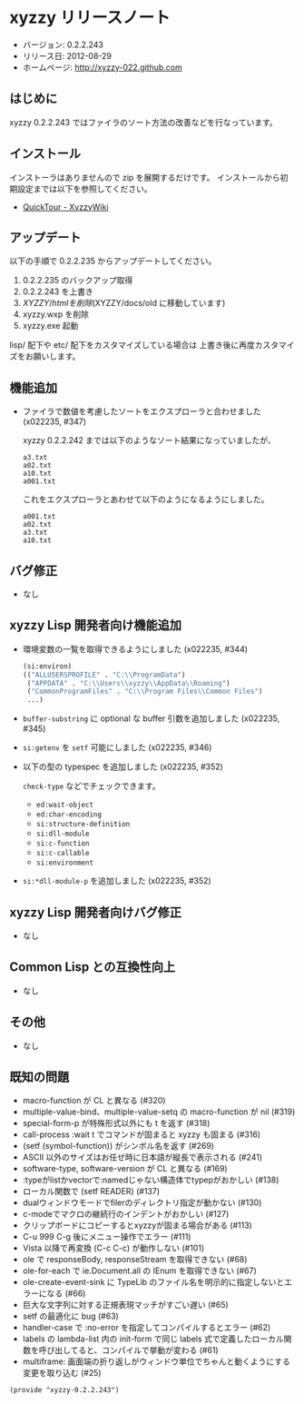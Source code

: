 xyzzy リリースノート
====================

  * バージョン: 0.2.2.243
  * リリース日: 2012-08-29
  * ホームページ: <http://xyzzy-022.github.com>


はじめに
--------

xyzzy 0.2.2.243 ではファイラのソート方法の改善などを行なっています。


インストール
------------

インストーラはありませんので zip を展開するだけです。
インストールから初期設定までは以下を参照してください。

  * [QuickTour - XyzzyWiki]


アップデート
------------

以下の手順で 0.2.2.235 からアップデートしてください。

  1. 0.2.2.235 のバックアップ取得
  2. 0.2.2.243 を上書き
  3. $XYZZY/html を削除 ($XYZZY/docs/old に移動しています)
  4. xyzzy.wxp を削除
  5. xyzzy.exe 起動

lisp/ 配下や etc/ 配下をカスタマイズしている場合は
上書き後に再度カスタマイズをお願いします。


機能追加
--------

  * ファイラで数値を考慮したソートをエクスプローラと合わせました (x022235, #347)

    xyzzy 0.2.2.242 までは以下のようなソート結果になっていましたが、

    ```
    a3.txt
    a02.txt
    a10.txt
    a001.txt
    ```

    これをエクスプローラとあわせて以下のようになるようにしました。

    ```
    a001.txt
    a02.txt
    a3.txt
    a10.txt
    ```


バグ修正
--------

  * なし


xyzzy Lisp 開発者向け機能追加
-----------------------------

  * 環境変数の一覧を取得できるようにしました (x022235, #344)

    ```lisp
    (si:environ)
    (("ALLUSERSPROFILE" . "C:\\ProgramData")
     ("APPDATA" . "C:\\Users\\xyzzy\\AppData\\Roaming")
     ("CommonProgramFiles" . "C:\\Program Files\\Common Files")
     ...)
    ```

  * `buffer-substring` に optional な buffer 引数を追加しました (x022235, #345)

  * `si:getenv` を `setf` 可能にしました (x022235, #346)

  * 以下の型の typespec を追加しました (x022235, #352)

    `check-type` などでチェックできます。

    * `ed:wait-object`
    * `ed:char-encoding`
    * `si:structure-definition`
    * `si:dll-module`
    * `si:c-function`
    * `si:c-callable`
    * `si:environment`

  * `si:*dll-module-p` を追加しました (x022235, #352)


xyzzy Lisp 開発者向けバグ修正
-----------------------------

  * なし


Common Lisp との互換性向上
--------------------------

  * なし


その他
------

  * なし


既知の問題
----------

  * macro-function が CL と異なる (#320)
  * multiple-value-bind、multiple-value-setq の macro-function が nil (#319)
  * special-form-p が特殊形式以外にも t を返す (#318)
  * call-process :wait t でコマンドが固まると xyzzy も固まる (#316)
  * (setf (symbol-function)) がシンボル名を返す (#269)
  * ASCII 以外のサイズはお任せ時に日本語が縦長で表示される (#241)
  * software-type, software-version が CL と異なる (#169)
  * :typeがlistかvectorで:namedじゃない構造体でtypepがおかしい (#138)
  * ローカル関数で (setf READER) (#137)
  * dualウィンドウモードでfilerのディレクトリ指定が動かない (#130)
  * c-modeでマクロの継続行のインデントがおかしい (#127)
  * クリップボードにコピーするとxyzzyが固まる場合がある (#113)
  * C-u 999 C-g 後にメニュー操作でエラー (#111)
  * Vista 以降で再変換 (C-c C-c) が動作しない (#101)
  * ole で responseBody, responseStream を取得できない (#68)
  * ole-for-each で ie.Document.all の IEnum を取得できない (#67)
  * ole-create-event-sink に TypeLib のファイル名を明示的に指定しないとエラーになる (#66)
  * 巨大な文字列に対する正規表現マッチがすごい遅い (#65)
  * setf の最適化に bug (#63)
  * handler-case で :no-error を指定してコンパイルするとエラー (#62)
  * labels の lambda-list 内の init-form で同じ labels 式で定義したローカル関数を呼び出してると、コンパイルで挙動が変わる (#61)
  * multiframe: 画面端の折り返しがウィンドウ単位でちゃんと動くようにする変更を取り込む (#25)

`(provide "xyzzy-0.2.2.243")`

  [QuickTour - XyzzyWiki]: http://xyzzy.s53.xrea.com/wiki/index.php?QuickTour
